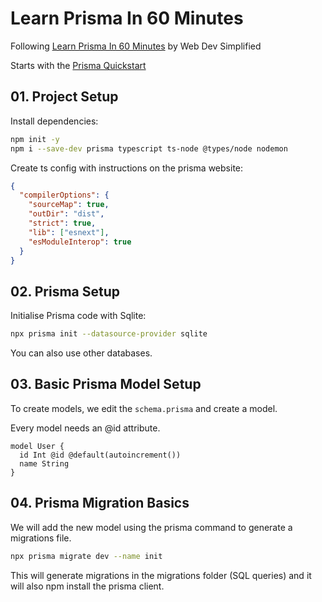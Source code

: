 # Learn Prisma In 60 Minutes

Following [Learn Prisma In 60 Minutes](https://youtu.be/RebA5J-rlwg) by Web Dev Simplified

Starts with the [Prisma Quickstart](https://www.prisma.io/docs/getting-started/quickstart)

## 01. Project Setup

Install dependencies:
```bash
npm init -y
npm i --save-dev prisma typescript ts-node @types/node nodemon
```

Create ts config with instructions on the prisma website:
```json
{
  "compilerOptions": {
    "sourceMap": true,
    "outDir": "dist",
    "strict": true,
    "lib": ["esnext"],
    "esModuleInterop": true
  }
}
```

## 02. Prisma Setup

Initialise Prisma code with Sqlite:
```bash
npx prisma init --datasource-provider sqlite
```

You can also use other databases.

## 03. Basic Prisma Model Setup

To create models, we edit the `schema.prisma` and create a model.

Every model needs an @id attribute.

```prisma
model User {
  id Int @id @default(autoincrement())
  name String
}
```

## 04. Prisma Migration Basics

We will add the new model using the prisma command to generate a migrations file.

```bash
npx prisma migrate dev --name init
```

This will generate migrations in the migrations folder (SQL queries)
and it will also npm install the prisma client.
